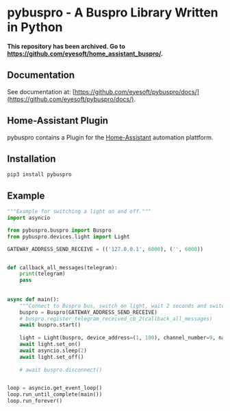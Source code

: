 pybuspro - A Buspro Library Written in Python
====================================================

**This repository has been archived. Go to https://github.com/eyesoft/home_assistant_buspro/.**

Documentation
-------------

See documentation at: [https://github.com/eyesoft/pybuspro/docs/](https://github.com/eyesoft/pybuspro/docs/).


Home-Assistant Plugin
---------------------

pybuspro contains a Plugin for the [Home-Assistant](https://home-assistant.io/) automation plattform.


Installation
-------

```commandline
pip3 install pybuspro
```


Example
-------

```python
"""Example for switching a light on and off."""
import asyncio

from pybuspro.buspro import Buspro
from pybuspro.devices.light import Light

GATEWAY_ADDRESS_SEND_RECEIVE = (('127.0.0.1', 6000), ('', 6000))


def callback_all_messages(telegram):
    print(telegram)
    pass
    
    
async def main():
    """Connect to Buspro bus, switch on light, wait 2 seconds and switch of off again."""
    buspro = Buspro(GATEWAY_ADDRESS_SEND_RECEIVE)
    # buspro.register_telegram_received_cb_2(callback_all_messages)
    await buspro.start()
    
    light = Light(buspro, device_address=(1, 100), channel_number=9, name="name of light")
    await light.set_on()
    await asyncio.sleep(2)
    await light.set_off()
    
    # await buspro.disconnect()


loop = asyncio.get_event_loop()
loop.run_until_complete(main())
loop.run_forever()

```
